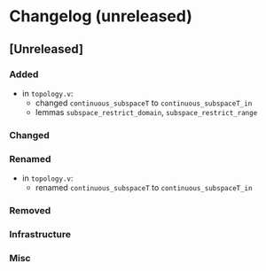 # Changelog (unreleased)

## [Unreleased]

### Added
- in `topology.v`:
  + changed `continuous_subspaceT` to `continuous_subspaceT_in`
  + lemmas `subspace_restrict_domain`, `subspace_restrict_range`

### Changed

### Renamed

- in `topology.v`:
  + renamed `continuous_subspaceT` to `continuous_subspaceT_in`

### Removed

### Infrastructure

### Misc
